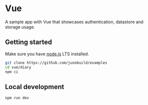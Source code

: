 # Vue

A sample app with Vue that showcases authentication, datastore and storage usage.

## Getting started

Make sure you have [node.js](https://nodejs.org) LTS installed.

```bash
git clone https://github.com/junobuild/examples
cd vue/diary
npm ci
```

## Local development

```
npm run dev
```
